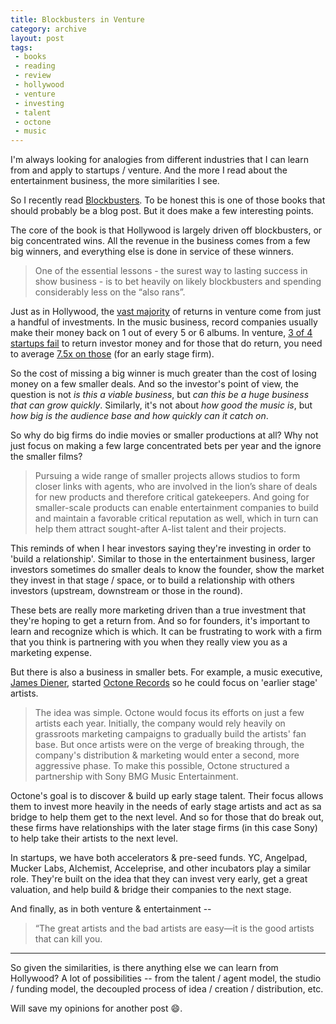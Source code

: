 ```yaml
---
title: Blockbusters in Venture
category: archive
layout: post
tags: 
 - books
 - reading
 - review
 - hollywood
 - venture
 - investing
 - talent
 - octone
 - music
---
```


I'm always looking for analogies from different industries that I can learn from and apply to startups / venture. And the more I read about the entertainment business, the more similarities I see. 

So I recently read [Blockbusters](https://www.amazon.com/Blockbusters-Hit-making-Risk-taking-Business-Entertainment/dp/B00JV50YUG/ref=pd_cp_14_4?_encoding=UTF8&psc=1&refRID=0M0R8K4V2K1H5SJ2W3A7). To be honest this is one of those books that should probably be a blog post. But it does make a few interesting points. 

The core of the book is that Hollywood is largely driven off blockbusters, or big concentrated wins. All the revenue in the business comes from a few big winners, and everything else is done in service of these winners. 

> One of the essential lessons - the surest way to lasting success in show business - is to bet heavily on likely blockbusters and spending considerably less on the “also rans”.

Just as in Hollywood, the [vast majority](https://techcrunch.com/2017/06/01/the-meeting-that-showed-me-the-truth-about-vcs/) of returns in venture come from just a handful of investments. In the music business, record companies usually make their money back on 1 out of every 5 or 6 albums. In venture, [3 of 4 startups fail](https://www.wsj.com/articles/SB10000872396390443720204578004980476429190) to return investor money and for those that do return, you need to average [7.5x on those](http://avc.com/2009/03/what-is-a-good-venture-return/) (for an early stage firm).

So the cost of missing a big winner is much greater than the cost of losing money on a few smaller deals. And so the investor's point of view, the question is not *is this a viable business*, but *can this be a huge business that can grow quickly*. Similarly, it's not about *how good the music is*, but *how big is the audience base and how quickly can it catch on*.

So why do big firms do indie movies or smaller productions at all? Why not just focus on making a few large concentrated bets per year and the ignore the smaller films?

> Pursuing a wide range of smaller projects allows studios to form closer links with agents, who are involved in the lion’s share of deals for new products and therefore critical gatekeepers. And going for smaller-scale products can enable entertainment companies to build and maintain a favorable critical reputation as well, which in turn can help them attract sought-after A-list talent and their projects.

This reminds of when I hear investors saying they're investing in order to 'build a relationship'. Similar to those in the entertainment business, larger investors sometimes do smaller deals to know the founder, show the market they invest in that stage / space, or to build a relationship with others investors (upstream, downstream or those in the round).

These bets are really more marketing driven than a true investment that they're hoping to get a return from. And so for founders, it's important to learn and recognize which is which. It can be frustrating to work with a firm that you think is partnering with you when they really view you as a marketing expense. 

But there is also a business in smaller bets. For example, a music executive, [James Diener](https://en.wikipedia.org/wiki/James_Diener), started [Octone Records](https://en.wikipedia.org/wiki/A%26M_Octone_Records) so he could focus on 'earlier stage' artists.

> The idea was simple. Octone would focus its efforts on just a few artists each year. Initially, the company would rely heavily on grassroots marketing campaigns to gradually build the artists' fan base. But once artists were on the verge of breaking through, the company's distribution & marketing would enter a second, more aggressive phase. To make this possible, Octone structured a partnership with Sony BMG Music Entertainment.

Octone's goal is to discover & build up early stage talent. Their focus allows them to invest more heavily in the needs of early stage artists and act as sa bridge to help them get to the next level. And so for those that do break out, these firms have relationships with the later stage firms (in this case Sony) to help take their artists to the next level.

In startups, we have both accelerators & pre-seed funds. YC, Angelpad, Mucker Labs, Alchemist, Acceleprise, and other incubators play a similar role. They're built on the idea that they can invest very early, get a great valuation, and help build & bridge their companies to the next stage.

And finally, as in both venture & entertainment -- 

> “The great artists and the bad artists are easy—it is the good artists that can kill you.

<hr>

So given the similarities, is there anything else we can learn from Hollywood? A lot of possibilities -- from the talent / agent model, the studio / funding model, the decoupled process of idea / creation / distribution, etc. 

Will save my opinions for another post :smile:.